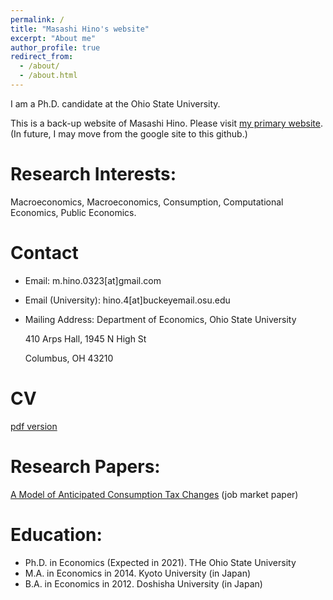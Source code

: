 ```yaml
---
permalink: /
title: "Masashi Hino's website"
excerpt: "About me"
author_profile: true
redirect_from: 
  - /about/
  - /about.html
---
```

I am a Ph.D. candidate at the Ohio State University.

This is a back-up website of Masashi Hino. Please visit [my primary website](https://sites.google.com/view/masashi-hino).
(In future, I may move from the google site to this github.)

Research Interests:
======
Macroeconomics, Macroeconomics, Consumption, Computational Economics, Public Economics.

Contact
======
* Email: m.hino.0323[at]gmail.com

* Email (University): hino.4[at]buckeyemail.osu.edu

* Mailing Address: Department of Economics, Ohio State University

  410 Arps Hall, 1945 N High St

  Columbus, OH 43210

CV
======
[pdf version](https://masashihino.github.io/files/CV_Hino.pdf)

Research Papers:
======
[A Model of Anticipated Consumption Tax Changes](https://masashihino.github.io/files/Hino_CT_Irr_paper_2020September.pdf) (job market paper)

Education:
======
* Ph.D. in Economics (Expected in 2021). THe Ohio State University
* M.A. in Economics in 2014. Kyoto University (in Japan)
* B.A. in Economics in 2012. Doshisha University (in Japan)
